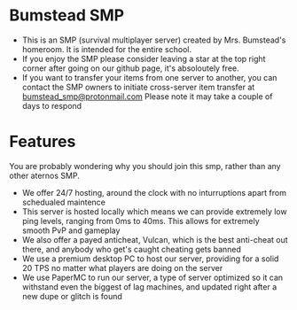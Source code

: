 # Bumstead SMP
- This is an SMP (survival multiplayer server) created by Mrs. Bumstead's homeroom. It is intended for the entire school.
- If you enjoy the SMP please consider leaving a star at the top right corner after going on our github page, it's absoloutely free.
- If you want to transfer your items from one server to another, you can contact the SMP owners to initiate cross-server item transfer at bumstead_smp@protonmail.com Please note it may take a couple of days to respond

# Features
You are probably wondering why you should join this smp, rather than any other aternos SMP.
- We offer 24/7 hosting, around the clock with no inturruptions apart from schedualed maintence
- This server is hosted locally which means we can provide extremely low ping levels, ranging from 0ms to 40ms. This allows for extremely smooth PvP and gameplay
- We also offer a payed anticheat, Vulcan, which is the best anti-cheat out there, and anybody who get's caught cheating gets banned
- We use a premium desktop PC to host our server, providing for a solid 20 TPS no matter what players are doing on the server
- We use PaperMC to run our server, a type of server optimized so it can withstand even the biggest of lag machines, and updated right after a new dupe or glitch is found
